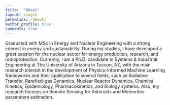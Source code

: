 ```yaml
---
title:  "About"
layout: single
permalink: /about/
author_profile: true
comments: true
---
```


Graduated with MSc in Energy and Nuclear Engineering with a strong interest in energy and sustainability. During my studies, I have developed a great passion for the nuclear sector for energy production, research, and radioprotection.
Currently, I am a Ph.D. candidate in Systems & Industrial Engineering at The University of Arizona in Tucson, AZ, with the main research interest in the development of Physics-Informed Machine Learning frameworks and their application to several fields, such as Radiative Transfer, Rarefied-gas Dynamics, Nuclear Reactor Dynamics, Chemical Kinetics, Epidemiology, Pharmacokinetics, and Biology systems. 
Also, my research focuses on Remote Sensing for Asteroids and Meteorites parameters estimation.